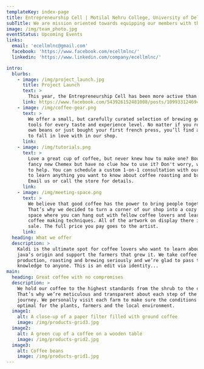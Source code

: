 ```yaml
---
templateKey: index-page
title: Entrepreneurship Cell | Motilal Nehru College, University of Delhi
subTitle: We are mission oriented towards equipping our members with the skills they need to compete in this fast changing environment!
image: /img/team_photo.jpg
eventStatus: Upcoming Events
links:
  email: 'ecellmlnc@gmail.com'
  facebook: 'https://www.facebook.com/ecellmlnc/'
  linkedin: 'https://www.linkedin.com/company/ecellmlnc/'

intro:
  blurbs:
    - image: /img/project_launch.jpg
      title: Project Launch
      text: >
        This year, the Entrepreneurship Cell has been more active than ever as it was its first complete year. From organizing numerous seminars, workshops and events to starting two in-campus business ventures, it has done it all.
      link: https://www.facebook.com/543926152481008/posts/1099331246940493/
    - image: /img/coffee-gear.png
      text: >
        We offer a small, but carefully curated selection of brewing gear and
        tools for every taste and experience level. No matter if you roast your
        own beans or just bought your first french press, you’ll find a gadget
        to fall in love with in our shop.
      link:
    - image: /img/tutorials.png
      text: >
        Love a great cup of coffee, but never knew how to make one? Bought a
        fancy new Chemex but have no clue how to use it? Don't worry, we’re here
        to help. You can schedule a custom 1-on-1 consultation with our baristas
        to learn anything you want to know about coffee roasting and brewing.
        Email us or call the store for details.
      link:
    - image: /img/meeting-space.png
      text: >
        We believe that good coffee has the power to bring people together.
        That’s why we decided to turn a corner of our shop into a cozy meeting
        space where you can hang out with fellow coffee lovers and learn about
        coffee making techniques. All of the artwork on display there is for
        sale. The full price you pay goes to the artist.
      link:
  heading: What we offer
  description: >
    Kaldi is the ultimate spot for coffee lovers who want to learn about their
    java’s origin and support the farmers that grew it. We take coffee
    production, roasting and brewing seriously and we’re glad to pass that
    knowledge to anyone. This is an edit via identity...
main:
  heading: Great coffee with no compromises
  description: >
    We hold our coffee to the highest standards from the shrub to the cup.
    That’s why we’re meticulous and transparent about each step of the coffee’s
    journey. We personally visit each farm to make sure the conditions are
    optimal for the plants, farmers and the local environment.
  image1:
    alt: A close-up of a paper filter filled with ground coffee
    image: /img/products-grid3.jpg
  image2:
    alt: A green cup of a coffee on a wooden table
    image: /img/products-grid2.jpg
  image3:
    alt: Coffee beans
    image: /img/products-grid1.jpg
---
```

